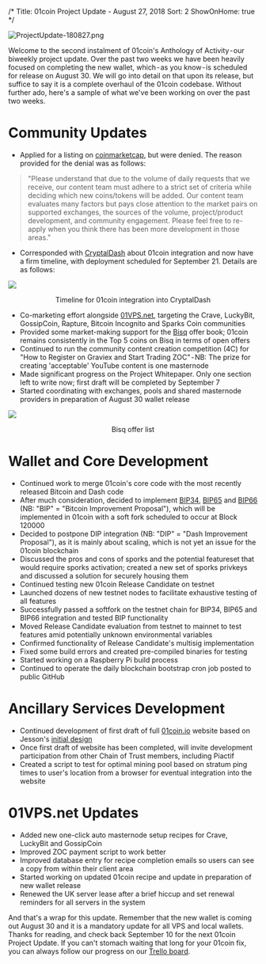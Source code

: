 /*
Title: 01coin Project Update - August 27, 2018
Sort: 2
ShowOnHome: true
*/

![ProjectUpdate-180827.png](https://cdn.steemitimages.com/DQmamqqLPqNkegHjhjK9EYeGKGM3CCEfFJfm7NDNx2szHzw/ProjectUpdate-180827.png)

Welcome to the second instalment of 01coin's Anthology of Activity - our biweekly project update. Over the past two weeks we have been heavily focused on completing the new wallet, which - as you know - is scheduled for release on August 30. We will go into detail on that upon its release, but suffice to say it is a complete overhaul of the 01coin codebase. Without further ado, here's a sample of what we've been working on over the past two weeks.

# Community Updates

- Applied for a listing on [coinmarketcap](https://coinmarketcap.com/), but were denied. The reason provided for the denial was as follows:
> "Please understand that due to the volume of daily requests that we receive, our content team must adhere to a strict set of criteria while deciding which new coins/tokens will be added. Our content team evaluates many factors but pays close attention to the market pairs on supported exchanges, the sources of the volume, project/product development, and community engagement. Please feel free to re-apply when you think there has been more development in those areas."

- Corresponded with [CryptalDash](https://exchange.cryptaldash.com) about 01coin integration and now have a firm timeline, with deployment scheduled for September 21. Details are as follows:

![](https://cdn.steemitimages.com/DQmYLHz3f1wUfmQcAuupYRL5WM1vG5JGZfo9um6fkuC4hv1/image.png)
<p style="text-align: center;">Timeline for 01coin integration into CryptalDash</p>

- Co-marketing effort alongside [01VPS.net](https://01VPS.net/), targeting the Crave, LuckyBit, GossipCoin, Rapture, Bitcoin Incognito and Sparks Coin   communities
- Provided some market-making support for the [Bisq](https://bisq.network) offer book; 01coin remains consistently in the Top 5 coins on Bisq in terms of open offers
- Continued to run the community content creation competition (4C) for "How to Register on Graviex and Start Trading ZOC" - NB: The prize for creating 'acceptable' YouTube content is one masternode
- Made significant progress on the Project Whitepaper. Only one section left to write now; first draft will be completed by September 7
- Started coordinating with exchanges, pools and shared masternode providers in preparation of August 30 wallet release

![](https://cdn.steemitimages.com/DQmf5jZSBdbxozc6sSseTgM8cZDh4LfjZNH7fqqeLqps6dd/image.png)
<p style="text-align: center;">Bisq offer list</p>

# Wallet and Core Development

- Continued work to merge 01coin's core code with the most recently released Bitcoin and Dash code
- After much consideration, decided to implement [BIP34](https://github.com/bitcoin/bips/blob/master/bip-0034.mediawiki), [BIP65](https://github.com/bitcoin/bips/blob/master/bip-0065.mediawiki) and [BIP66](https://github.com/bitcoin/bips/blob/master/bip-0066.mediawiki) (NB: "BIP" = "Bitcoin Improvement Proposal"), which will be implemented in 01coin with a soft fork scheduled to occur at Block 120000
- Decided to postpone DIP integration (NB: "DIP" = "Dash Improvement Proposal"), as it is mainly about scaling, which is not yet an issue for the 01coin blockchain
- Discussed the pros and cons of sporks and the potential featureset that would require sporks activation; created a new set of sporks privkeys and discussed a solution for securely housing them
- Continued testing new 01coin Release Candidate on testnet
- Launched dozens of new testnet nodes to facilitate exhaustive testing of all features
- Successfully passed a softfork on the testnet chain for BIP34, BIP65 and BIP66 integration and tested BIP functionality
- Moved Release Candidate evaluation from testnet to mainnet to test features amid potentially unknown environmental variables
- Confirmed functionality of Release Candidate's multisig implementation
- Fixed some build errors and created pre-compiled binaries for testing
- Started working on a Raspberry Pi build process
- Continued to operate the daily blockchain bootstrap cron job posted to public GitHub

# Ancillary Services Development
- Continued development of first draft of full [01coin.io](https://01coin.io) website based on Jesson's [initial design](https://marvelapp.com/3011521/screen/44334421)
- Once first draft of website has been completed, will invite development participation from other Chain of Trust members, including Piactif
- Created a script to test for optimal mining pool based on stratum ping times to user's location from a browser for eventual integration into the website

# 01VPS.net Updates
- Added new one-click auto masternode setup recipes for Crave, LuckyBit and GossipCoin
- Improved ZOC payment script to work better
- Improved database entry for recipe completion emails so users can see a copy from within their client area
- Started working on updated 01coin recipe and update in preparation of new wallet release
- Renewed the UK server lease after a brief hiccup and set renewal reminders for all servers in the system

And that's a wrap for this update. Remember that the new wallet is coming out August 30 and it is a mandatory update for all VPS and local wallets. Thanks for reading, and check back September 10 for the next 01coin Project Update. If you can't stomach waiting that long for your 01coin fix, you can always follow our progress on our [Trello board](https://trello.com/b/oTHwfsge/zero-one-coin-a-team).
